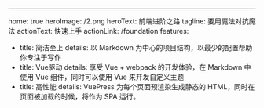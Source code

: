 ---
home: true
heroImage: /2.png
heroText: 前端进阶之路
tagline: 要用魔法对抗魔法
actionText: 快速上手 
actionLink: /foundation
features:
- title: 简洁至上 
  details: 以 Markdown 为中心的项目结构，以最少的配置帮助你专注于写作
- title: Vue驱动 
  details: 享受 Vue + webpack 的开发体验，在 Markdown 中使用 Vue 组件，同时可以使用 Vue 来开发自定义主题
- title: 高性能 
  details: VuePress 为每个页面预渲染生成静态的 HTML，同时在页面被加载的时候，将作为 SPA 运行。